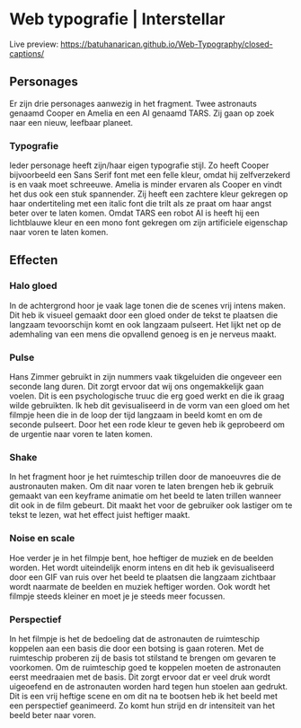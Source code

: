 # Web typografie | Interstellar

Live preview:
https://batuhanarican.github.io/Web-Typography/closed-captions/

## Personages
Er zijn drie personages aanwezig in het fragment. Twee astronauts genaamd Cooper en Amelia en een AI genaamd TARS. Zij gaan op zoek naar een nieuw, leefbaar planeet.

### Typografie
Ieder personage heeft zijn/haar eigen typografie stijl. Zo heeft Cooper bijvoorbeeld een Sans Serif font met een felle kleur, omdat hij zelfverzekerd is en vaak moet schreeuwe. Amelia is minder ervaren als Cooper en vindt het dus ook een stuk spannender. Zij heeft een zachtere kleur gekregen op haar ondertiteling met een italic font die trilt als ze praat om haar angst beter over te laten komen. Omdat TARS een robot AI is heeft hij een lichtblauwe kleur en een mono font gekregen om zijn artificiele eigenschap naar voren te laten komen.

## Effecten
### Halo gloed
In de achtergrond hoor je vaak lage tonen die de scenes vrij intens maken. Dit heb ik visueel gemaakt door een gloed onder de tekst te plaatsen die langzaam tevoorschijn komt en ook langzaam pulseert. Het lijkt net op de ademhaling van een mens die opvallend genoeg is en je nerveus maakt.

### Pulse
Hans Zimmer gebruikt in zijn nummers vaak tikgeluiden die ongeveer een seconde lang duren. Dit zorgt ervoor dat wij ons ongemakkelijk gaan voelen. Dit is een psychologische truuc die erg goed werkt en die ik graag wilde gebruikten. Ik heb dit gevisualiseerd in de vorm van een gloed om het filmpje heen die in de loop der tijd langzaam in beeld komt en om de seconde pulseert. Door het een rode kleur te geven heb ik geprobeerd om de urgentie naar voren te laten komen.

### Shake
In het fragment hoor je het ruimteschip trillen door de manoeuvres die de austronauten maken. Om dit naar voren te laten brengen heb ik gebruik gemaakt van een keyframe animatie om het beeld te laten trillen wanneer dit ook in de film gebeurt. Dit maakt het voor de gebruiker ook lastiger om te tekst te lezen, wat het effect juist heftiger maakt. 

### Noise en scale
Hoe verder je in het filmpje bent, hoe heftiger de muziek en de beelden worden. Het wordt uiteindelijk enorm intens en dit heb ik gevisualiseerd door een GIF van ruis over het beeld te plaatsen die langzaam zichtbaar wordt naarmate de beelden en muziek heftiger worden. Ook wordt het filmpje steeds kleiner en moet je je steeds meer focussen.

### Perspectief
In het filmpje is het de bedoeling dat de astronauten de ruimteschip koppelen aan een basis die door een botsing is gaan roteren. Met de ruimteschip proberen zij de basis tot stilstand te brengen om gevaren te voorkomen. Om de ruimteschip goed te koppelen moeten de astronauten eerst meedraaien met de basis. Dit zorgt ervoor dat er veel druk wordt uigeoefend en de astronauten worden hard tegen hun stoelen aan gedrukt. Dit is een vrij heftige scene en om dit na te bootsen heb ik het beeld met een perspectief geanimeerd. Zo komt hun strijd en dr intensiteit van het beeld beter naar voren. 

